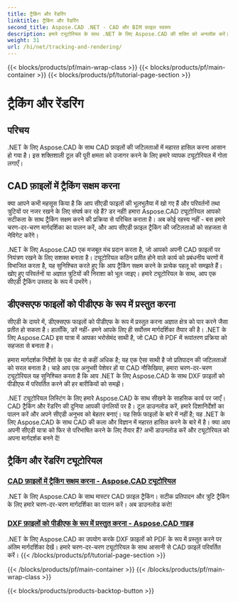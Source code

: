 ```yaml
---
title: ट्रैकिंग और रेंडरिंग
linktitle: ट्रैकिंग और रेंडरिंग
second_title: Aspose.CAD .NET - CAD और BIM फ़ाइल स्वरूप
description: हमारे ट्यूटोरियल के साथ .NET के लिए Aspose.CAD की शक्ति को अनलॉक करें। CAD फ़ाइलों में ट्रैकिंग सक्षम करना और DXF फ़ाइलों को पीडीएफ के रूप में सहजता से प्रस्तुत करना सीखें।
weight: 31
url: /hi/net/tracking-and-rendering/
---
```


{{< blocks/products/pf/main-wrap-class >}}
{{< blocks/products/pf/main-container >}}
{{< blocks/products/pf/tutorial-page-section >}}

# ट्रैकिंग और रेंडरिंग


## परिचय

.NET के लिए Aspose.CAD के साथ CAD फ़ाइलों की जटिलताओं में महारत हासिल करना आसान हो गया है। इस शक्तिशाली टूल की पूरी क्षमता को उजागर करने के लिए हमारे व्यापक ट्यूटोरियल में गोता लगाएँ। 

## CAD फ़ाइलों में ट्रैकिंग सक्षम करना

क्या आपने कभी महसूस किया है कि आप सीएडी फाइलों की भूलभुलैया में खो गए हैं और परिवर्तनों तथा त्रुटियों पर नजर रखने के लिए संघर्ष कर रहे हैं? डर नहीं! हमारा Aspose.CAD ट्यूटोरियल आपको सटीकता के साथ ट्रैकिंग सक्षम करने की प्रक्रिया से परिचित कराता है। अब कोई रहस्य नहीं - बस हमारे चरण-दर-चरण मार्गदर्शिका का पालन करें, और आप सीएडी फ़ाइल ट्रैकिंग की जटिलताओं को सहजता से नेविगेट करेंगे।

.NET के लिए Aspose.CAD एक मजबूत मंच प्रदान करता है, जो आपको अपनी CAD फ़ाइलों पर नियंत्रण रखने के लिए सशक्त बनाता है। ट्यूटोरियल कठिन प्रतीत होने वाले कार्य को प्रबंधनीय चरणों में विभाजित करता है, यह सुनिश्चित करते हुए कि आप ट्रैकिंग सक्षम करने के प्रत्येक पहलू को समझते हैं। खोए हुए परिवर्तनों या अज्ञात त्रुटियों की निराशा को भूल जाइए। हमारे ट्यूटोरियल के साथ, आप एक सीएडी ट्रैकिंग उस्ताद के रूप में उभरेंगे।

## डीएक्सएफ फाइलों को पीडीएफ के रूप में प्रस्तुत करना

सीएडी के दायरे में, डीएक्सएफ फाइलों को पीडीएफ के रूप में प्रस्तुत करना अज्ञात क्षेत्र को पार करने जैसा प्रतीत हो सकता है। हालाँकि, डरें नहीं- हमने आपके लिए ही सर्वोत्तम मार्गदर्शिका तैयार की है। .NET के लिए Aspose.CAD इस यात्रा में आपका भरोसेमंद साथी है, जो CAD से PDF में रूपांतरण प्रक्रिया को सहजता से बनाता है।

हमारा मार्गदर्शक निर्देशों के एक सेट से कहीं अधिक है; यह एक ऐसा साथी है जो प्रतिपादन की जटिलताओं को सरल बनाता है। चाहे आप एक अनुभवी पेशेवर हों या CAD नौसिखिया, हमारा चरण-दर-चरण ट्यूटोरियल यह सुनिश्चित करता है कि आप .NET के लिए Aspose.CAD के साथ DXF फ़ाइलों को पीडीएफ में परिवर्तित करने की हर बारीकियों को समझें।

.NET ट्यूटोरियल लिस्टिंग के लिए हमारे Aspose.CAD के साथ सीखने के साहसिक कार्य पर जाएँ। CAD ट्रैकिंग और रेंडरिंग की दुनिया आपकी उंगलियों पर है। टूल डाउनलोड करें, हमारे दिशानिर्देशों का पालन करें और अपने सीएडी अनुभव को बेहतर बनाएं। यह सिर्फ फाइलों के बारे में नहीं है; यह .NET के लिए Aspose.CAD के साथ CAD की कला और विज्ञान में महारत हासिल करने के बारे में है। क्या आप अपनी सीएडी यात्रा को फिर से परिभाषित करने के लिए तैयार हैं? अभी डाउनलोड करें और ट्यूटोरियल को अपना मार्गदर्शक बनने दें!
## ट्रैकिंग और रेंडरिंग ट्यूटोरियल
### [CAD फ़ाइलों में ट्रैकिंग सक्षम करना - Aspose.CAD ट्यूटोरियल](./enabling-tracking-in-cad-files/)
.NET के लिए Aspose.CAD के साथ मास्टर CAD फ़ाइल ट्रैकिंग। सटीक प्रतिपादन और त्रुटि ट्रैकिंग के लिए हमारे चरण-दर-चरण मार्गदर्शिका का पालन करें। अब डाउनलोड करो!
### [DXF फ़ाइलों को पीडीएफ के रूप में प्रस्तुत करना - Aspose.CAD गाइड](./rendering-dxf-files-as-pdf/)
.NET के लिए Aspose.CAD का उपयोग करके DXF फ़ाइलों को PDF के रूप में प्रस्तुत करने पर अंतिम मार्गदर्शिका देखें। हमारे चरण-दर-चरण ट्यूटोरियल के साथ आसानी से CAD फ़ाइलें परिवर्तित करें।
{{< /blocks/products/pf/tutorial-page-section >}}

{{< /blocks/products/pf/main-container >}}
{{< /blocks/products/pf/main-wrap-class >}}

{{< blocks/products/products-backtop-button >}}
